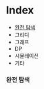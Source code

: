 # Index

* [완전 탐색](#완전-탐색)
* 그리디
* 그래프
* DP
* 시뮬레이션
* 기타







































































### 완전 탐색
















































